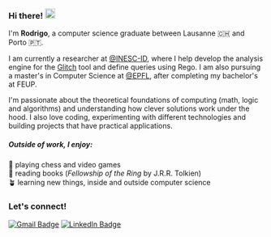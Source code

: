 <h3>Hi there! <span><img src="https://media4.giphy.com/media/v1.Y2lkPTc5MGI3NjExZHBsamtnNmFhb2czdmVqdzd4Mnh3NTdzdGVhM2N5OWJjeWl5ZWUxMyZlcD12MV9pbnRlcm5hbF9naWZfYnlfaWQmY3Q9cw/F9tGaJZqP4Dsw34rHb/giphy.gif" width="20" alt="👋"></span></h3>

I'm **Rodrigo**, a computer science graduate between Lausanne 🇨🇭 and Porto 🇵🇹.

I am currently a researcher at [@INESC-ID](https://www.inesc-id.pt), where I help develop the analysis engine for the [Glitch](https://github.com/sr-lab/glitch) tool and define queries using Rego. I am also pursuing a master's in Computer Science at [@EPFL](https://www.epfl.ch/education/master/programs/computer-science), after completing my bachelor's at FEUP.

I'm passionate about the theoretical foundations of computing (math, logic and algorithms) and understanding how clever solutions work under the hood. I also love coding, experimenting with different technologies and building projects that have practical applications.

<h5>Outside of work, I enjoy:</h5>

🧩 playing chess and video games  
📜 reading books (*Fellowship of the Ring* by J.R.R. Tolkien)  
🪴 learning new things, inside and outside computer science

<h3>Let's connect!</h3>

[<img src="https://img.shields.io/badge/Gmail-D14836?style=for-the-badge&logo=gmail&logoColor=white" alt="Gmail Badge">](mailto:racoelhosilva@gmail.com)
[<img src="https://img.shields.io/badge/LinkedIn-0077B5?style=for-the-badge&logo=linkedin&logoColor=white" alt="LinkedIn Badge">](https://linkedin.com/in/racoelhosilva)
